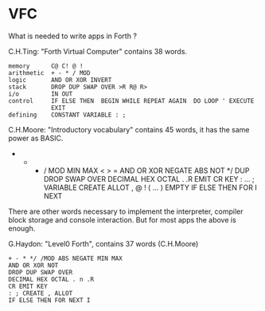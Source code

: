 # VFC

What is needed to write apps in Forth ?


C.H.Ting: "Forth Virtual Computer" contains 38 words.

    memory      C@ C! @ !
    arithmetic  + - * / MOD
    logic       AND OR XOR INVERT
    stack       DROP DUP SWAP OVER >R R@ R>
    i/o         IN OUT
    control     IF ELSE THEN  BEGIN WHILE REPEAT AGAIN  DO LOOP ' EXECUTE
                EXIT
    defining    CONSTANT VARIABLE : ;


C.H.Moore: "Introductory vocabulary" contains 45 words, it has the same 
power as BASIC.

   + - * / MOD MIN MAX
   < > =
   AND OR XOR
   NEGATE ABS NOT
   */
   DUP DROP SWAP OVER
   DECIMAL HEX OCTAL
   . .R EMIT CR KEY
   : ... ;
   VARIABLE CREATE ALLOT , @ !
   ( ... )
   EMPTY
   IF ELSE THEN  FOR I NEXT

There are other words necessary to implement the interpreter, compiler
block storage and console interaction. But for most apps the above
is enough.


G.Haydon: "Level0 Forth", contains 37 words (C.H.Moore)

    + - * */ /MOD ABS NEGATE MIN MAX
    AND OR XOR NOT
    DROP DUP SWAP OVER
    DECIMAL HEX OCTAL . n .R
    CR EMIT KEY
    : ; CREATE , ALLOT
    IF ELSE THEN FOR NEXT I

